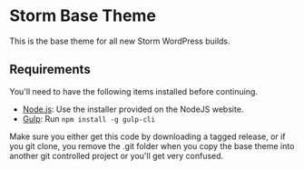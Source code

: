 # Storm Base Theme 

This is the base theme for all new Storm WordPress builds.

## Requirements

You'll need to have the following items installed before continuing.

* [Node.js](http://nodejs.org): Use the installer provided on the NodeJS website.
* [Gulp](http://gulpjs.com/): Run `npm install -g gulp-cli`

Make sure you either get this code by downloading a tagged release, or if you git clone, you remove the .git folder when you copy the base theme into another git controlled project or you'll get very confused.
